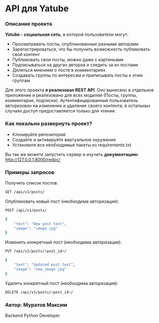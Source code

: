 # API для Yatube

### Описание проекта
**Yatube - социальная сеть**, в которой пользователи могут:
- Просматривать посты, опубликованные разными авторами
- Зарегистрироваться, что бы получить возможность публиковать свой контент
- Публиковать свои посты, можно даже с картинками
- Подписываться на других авторов и следить за их постами
- Делиться мнением о посте в комментариях
- Создавать группы по интересам и приписывать посты к этим группам

Для этого проекта **я реализовал REST API**. Оно вынесено в отдельное приложение и реализовано для всех моделей (Посты, группы, комментарии, подписки). Аутентифицированный пользователь авторизован на изменение и удаление своего контента; в остальных случаях доступ предоставляется только для чтения.

### Как локально развернуть проект?
- Клонируйте репозиторий
- Создайте и активируйте виртуальное окружение
- Установите все необходимые пакеты из requirements.txt

Вы так же можете запустить сервер и изучить **документацию:** http://127.0.0.1:8000/redoc/

### Примеры запросов
Получить список постов:
```bash 
GET /api/v1/posts/
```
Опубликовать новый пост (необходима авторизация):
```bash
POST /api/v1/posts/

{
    "text": "New post text",
    "image": "image.jpg"
}
```
Изменить конкретный пост (необходима авторизация):
```bash
PUT /api/v1/posts/<post_id>/

{
    "text": "Updated post text",
    "image": "new_image.jpg"
}
```
Удалить конкретный пост (необходима авторизация):
```bash
DELETE /api/v1/posts/<post_id>/
```

### Автор: Муратов Максим
Backend Python Developer
